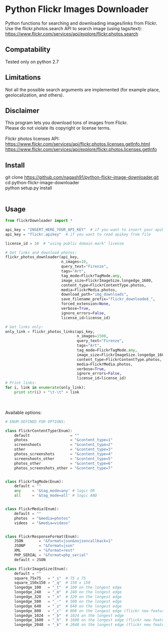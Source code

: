 # Python Flickr Images Downloader
Python functions for searching and downloading images/links from Flickr.<br />
Use the flickr.photos.search API to search image (using tags/text):<br />
https://www.flickr.com/services/api/explore/flickr.photos.search<br />

## Compatability
Tested only on python 2.7

## Limitations
Not all the possible search arguments are implemented (for example place, geolocalization, and others).


## Disclaimer
This program lets you download tons of images from Flickr.<br />
Please do not violate its copyright or license terms. <br />
 <br />
Flickr photos licenses API:  <br />
https://www.flickr.com/services/api/flickr.photos.licenses.getInfo.html
https://www.flickr.com/services/api/explore/flickr.photos.licenses.getInfo

## Install
git clone https://github.com/nagash91/python-flickr-image-downloader.git <br />
cd python-flickr-image-downloader <br />
python setup.py install <br />
 <br />

## Usage
```python
from flickrDownloader import *

api_key = "INSERT_HERE_YOUR_API_KEY"  # if you want to insert your apikey in source code
api_key = "flickr.apikey"  # if you want to read apikey from file

license_id = 10  # "using public domain mark" license

# Get links and download photos:
flickr_photos_downloader(api_key,
                         n_images=10,
                         query_text="Firenze",
                         tags="Art",
                         tag_mode=FlickrTagMode.any,
                         image_size=FlickrImageSize.longedge_1600,
                         content_type=FlickrContentType.photos,
                         media=FlickrMedia.photos,
                         download_path="img_downloads",
                         save_filename_prefix="flickr_downloaded_",
                         forced_extension=None,
                         verbose=True,
                         ignore_errors=False,
                         license_id=license_id)

# Get links only:
only_link = flickr_photos_links(api_key,
                                n_images=1500,
                                query_text="Firenze",
                                tags="Art",
                                tag_mode=FlickrTagMode.any,
                                image_size=FlickrImageSize.longedge_1600,
                                content_type=FlickrContentType.photos,
                                media=FlickrMedia.photos,
                                verbose=True,
                                ignore_errors=False,
                                license_id=license_id)
# Print links:
for i, link in enumerate(only_link):
    print str(i) + "\t-\t" + link                       
```

<br />
 <br />
Available options:

```python
# ENUM DEFINED FOR OPTIONS:

class FlickrContentType(Enum):
    default                  = ""
    photos                   = "&content_type=1"
    screenshoots             = "&content_type=2"
    other                    = "&content_type=3"
    photos_screenshots       = "&content_type=4"
    screenshoots_other       = "&content_type=5"
    photos_other             = "&content_type=6"
    photos_screenshots_other = "&content_type=7"


class FlickrTagMode(Enum):
    default = ""
    any     = '&tag_mode=any' # logic OR
    all     = '&tag_mode=all' # logic AND


class FlickrMedia(Enum):
    default = ""
    photos  = "&media=photos"
    videos  = "&media=videos"


class FlickrResponseFormat(Enum):
    JSON       = "&format=json&nojsoncallback=1"
    JSONP      = "&format=json"
    XML        = "&format=rest"
    PHP_SERIAL = "&format=php_serial"
    default = JSON

class FlickrImageSize(Enum):
    default = ""
    square_75x75   = "_s"  # 75 x 75
    square_150x150 = "_q"  # 150 x 150
    longedge_100   = "_t"  # 100 on the longest edge
    longedge_240   = "_m"  # 240 on the longest edge
    longedge_320   = "_n"  # 320 on the longest edge
    longedge_500   = "_-"  # 500 on the longest edge
    longedge_640   = "_z"  # 640 on the longest edge
    longedge_800   = "_c"  # 800 on the longest edge (flickr new feature from 01/03/2012)
    longedge_1024  = "_b"  # 1024 on the longest edge
    longedge_1600  = "_h"  # 1600 on the longest edge (flickr new feature from 01/03/2012)
    longedge_2048  = "_k"  # 2048 on the longest edge (flickr new feature from 01/03/2012)
```
